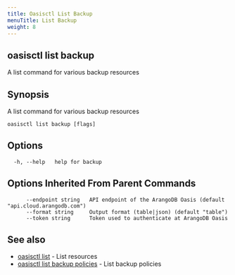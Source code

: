 ```yaml
---
title: Oasisctl List Backup
menuTitle: List Backup
weight: 8
---
```

## oasisctl list backup

A list command for various backup resources

## Synopsis
A list command for various backup resources

```
oasisctl list backup [flags]
```

## Options
```
  -h, --help   help for backup
```

## Options Inherited From Parent Commands
```
      --endpoint string   API endpoint of the ArangoDB Oasis (default "api.cloud.arangodb.com")
      --format string     Output format (table|json) (default "table")
      --token string      Token used to authenticate at ArangoDB Oasis
```

## See also
* [oasisctl list](_index.md)	 - List resources
* [oasisctl list backup policies](list-backup-policies.md)	 - List backup policies

